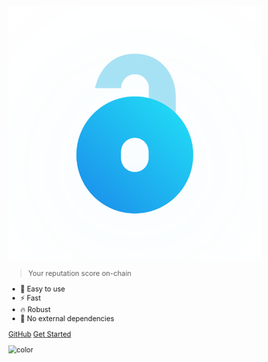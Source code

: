 ![logo](assets/authdeck.svg)

> Your reputation score on-chain

- 🚀 Easy to use
- ⚡️️ Fast
- 🔥 Robust
- 📼 No external dependencies

<div class="buttons">
  <a href="https://github.com/authdeck/" target="_blank"><span>GitHub</span></a>
  <a href="#/README"><span>Get Started</span></a>
</div>


![color](#000000)
